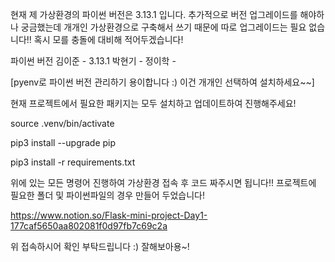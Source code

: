 현재 제 가상환경의 파이썬 버전은 3.13.1 입니다.
추가적으로 버전 업그레이드를 해야하나 궁금했는데
개개인 가상환경으로 구축해서 쓰기 때문에 따로 업그레이드는 필요 없습니다!!
혹시 모를 충돌에 대비해 적어두겠습니다!

파이썬 버전
김이준 - 3.13.1
박현기 -
정이학 - 

[pyenv로 파이썬 버전 관리하기 용이합니다 :) 이건 개개인 선택하여 설치하세요~~]

현재 프로젝트에서 필요한 패키지는 모두 설치하고 업데이트하여 진행해주세요!

source .venv/bin/activate

pip3 install --upgrade pip

pip3 install -r requirements.txt

위에 있는 모든 명령어 진행하여 가상환경 접속 후 코드 짜주시면 됩니다!! 
프로젝트에 필요한 폴더 및 파이썬파일의 경우 만들어 두었습니다! 

https://www.notion.so/Flask-mini-project-Day1-177caf5650aa802081f0d97fb7c69c2a

위 접속하시어 확인 부탁드립니다 :) 잘해보아용~!
